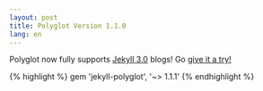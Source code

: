 ```yaml
---
layout: post
title: Polyglot Version 1.1.0
lang: en
---
```


Polyglot now fully supports [Jekyll 3.0](https://jekyllrb.com/news/2015/10/26/jekyll-3-0-released/) blogs! Go [give it a try!](https://github.com/untra/polyglot)

{% highlight %}
gem 'jekyll-polyglot', '~> 1.1.1'
{% endhighlight %}
